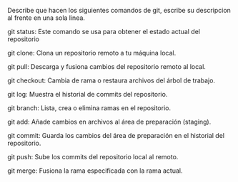 Describe que hacen los siguientes comandos de git, escribe su descripcion al frente en una sola linea.

git status: Este comando se usa para obtener el estado actual del repositorio

git clone: Clona un repositorio remoto a tu máquina local.

git pull: Descarga y fusiona cambios del repositorio remoto al local.

git checkout: Cambia de rama o restaura archivos del árbol de trabajo.

git log: Muestra el historial de commits del repositorio.

git branch: Lista, crea o elimina ramas en el repositorio.

git add: Añade cambios en archivos al área de preparación (staging).

git commit: Guarda los cambios del área de preparación en el historial del repositorio.

git push: Sube los commits del repositorio local al remoto.

git merge: Fusiona la rama especificada con la rama actual.
